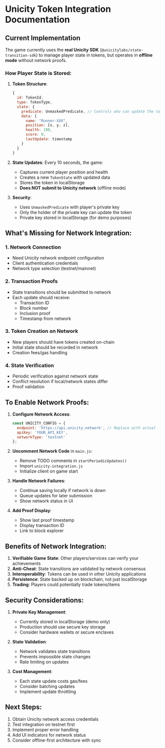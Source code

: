 # Unicity Token Integration Documentation

## Current Implementation

The game currently uses the **real Unicity SDK** (`@unicitylabs/state-transition-sdk`) to manage player state in tokens, 
but operates in **offline mode** without network proofs.

### How Player State is Stored:

1. **Token Structure**:
   ```javascript
   {
     id: TokenId,
     type: TokenType,
     state: {
       predicate: UnmaskedPredicate, // Controls who can update the token
       data: {
         name: "Runner-XXX",
         position: [x, y, z],
         health: 100,
         score: 0,
         lastUpdate: timestamp
       }
     }
   }
   ```

2. **State Updates**: Every 10 seconds, the game:
   - Captures current player position and health
   - Creates a new `TokenState` with updated data
   - Stores the token in localStorage
   - **Does NOT submit to Unicity network** (offline mode)

3. **Security**:
   - Uses `UnmaskedPredicate` with player's private key
   - Only the holder of the private key can update the token
   - Private key stored in localStorage (for demo purposes)

## What's Missing for Network Integration:

### 1. Network Connection
- Need Unicity network endpoint configuration
- Client authentication credentials
- Network type selection (testnet/mainnet)

### 2. Transaction Proofs
- State transitions should be submitted to network
- Each update should receive:
  - Transaction ID
  - Block number
  - Inclusion proof
  - Timestamp from network

### 3. Token Creation on Network
- New players should have tokens created on-chain
- Initial state should be recorded in network
- Creation fees/gas handling

### 4. State Verification
- Periodic verification against network state
- Conflict resolution if local/network states differ
- Proof validation

## To Enable Network Proofs:

1. **Configure Network Access**:
   ```javascript
   const UNICITY_CONFIG = {
     endpoint: 'https://api.unicity.network', // Replace with actual
     apiKey: 'YOUR_API_KEY',
     networkType: 'testnet'
   };
   ```

2. **Uncomment Network Code** in `main.js`:
   - Remove TODO comments in `startPeriodicUpdates()`
   - Import `unicity-integration.js`
   - Initialize client on game start

3. **Handle Network Failures**:
   - Continue saving locally if network is down
   - Queue updates for later submission
   - Show network status in UI

4. **Add Proof Display**:
   - Show last proof timestamp
   - Display transaction ID
   - Link to block explorer

## Benefits of Network Integration:

1. **Verifiable Game State**: Other players/services can verify your achievements
2. **Anti-Cheat**: State transitions are validated by network consensus
3. **Interoperability**: Tokens can be used in other Unicity applications
4. **Persistence**: State backed up on blockchain, not just localStorage
5. **Trading**: Players could potentially trade tokens/items

## Security Considerations:

1. **Private Key Management**: 
   - Currently stored in localStorage (demo only)
   - Production should use secure key storage
   - Consider hardware wallets or secure enclaves

2. **State Validation**:
   - Network validates state transitions
   - Prevents impossible state changes
   - Rate limiting on updates

3. **Cost Management**:
   - Each state update costs gas/fees
   - Consider batching updates
   - Implement update throttling

## Next Steps:

1. Obtain Unicity network access credentials
2. Test integration on testnet first
3. Implement proper error handling
4. Add UI indicators for network status
5. Consider offline-first architecture with sync